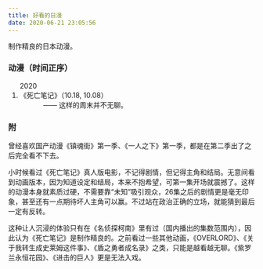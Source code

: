 ```yaml
---
title: 好看的日漫
date: 2020-06-21 23:05:56
---
```


制作精良的日本动漫。

<h3>动漫<sd>（时间正序）</sd></h3>

<ol>
    <sd-time>2020</sd-time>
    <li>《死亡笔记》<sd>（10.18, 10.08）</sd></li>
    <div style="text-indent: 10%;">—— 这样的周末并不无聊。</div>

</ol>

<h3>附</h3>

曾经喜欢国产动漫《镇魂街》第一季、《一人之下》第一季，都是在第二季出了之后完全看不下去。

小时候看过《死亡笔记》真人版电影，不记得剧情，但记得主角和结局。无意间看到动画版本，因为知道设定和结局，本来不抱希望，可第一集开场就震撼了。这样的动漫本身就素质过硬，不需要靠“未知”吸引观众，26集之后的剧情更是毫无印象，甚至还有一点期待坏人主角可以赢。不过站在政治正确的立场，就能猜到最后一定有反转。

这种让人沉浸的体验只有在《名侦探柯南》里有过（国内播出的集数范围内），因此认为《死亡笔记》是制作精良的。之前看过一些其他动画，《OVERLORD》、《关于我转生成史莱姆这件事》、《盾之勇者成名录》之类，只能是越看越无聊。《紫罗兰永恒花园》、《进击的巨人》更是无法入戏。 

